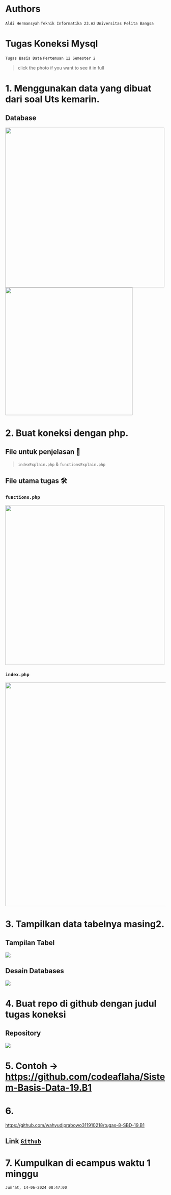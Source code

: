 # Authors
`Aldi Hermansyah`
`Teknik Informatika 23.A2`
`Universitas Pelita Bangsa`

# Tugas Koneksi Mysql
`Tugas Basis Data`
`Pertemuan 12 Semester 2`
> click the photo if you want to see it in full

# 1. Menggunakan data yang dibuat dari soal Uts kemarin.
  ## Database
  <img src="P12 - 1 database aldihermansyah312310200.png" width="500" img> <img src="P12 - 2 database aldihermansyah312310200.png" width="400" img>
  
# 2. Buat koneksi dengan php.
  ## File untuk penjelasan 📝
  > `indexExplain.php` & `functionsExplain.php`
  
  ## File utama tugas 🛠
  ### `functions.php`
  <img src="P12 - php functions.png" width="500" img>

  ### `index.php`
  <img src="P12 - php index.png" width="700" img>
  
# 3. Tampilkan data tabelnya masing2.
  ## Tampilan Tabel
  <img src="P12 - hasil tabel.png" img>

  ## Desain Databases
  <img src="P12 - desain databases.png" img>
  
# 4. Buat repo di github dengan judul tugas koneksi
  ## Repository
  <img src="P12 - repository.png" img>
  
# 5. Contoh -> https://github.com/codeaflaha/Sistem-Basis-Data-19.B1

# 6.
https://github.com/wahyudiprabowo311910218/tugas-8-SBD-19.B1
  ## Link <a href="https://github.com/miya3333/TugasKoneksiMysql">`Github`</a>
  
# 7. Kumpulkan di ecampus waktu 1 minggu
`Jum'at, 14-06-2024 08:47:00`
